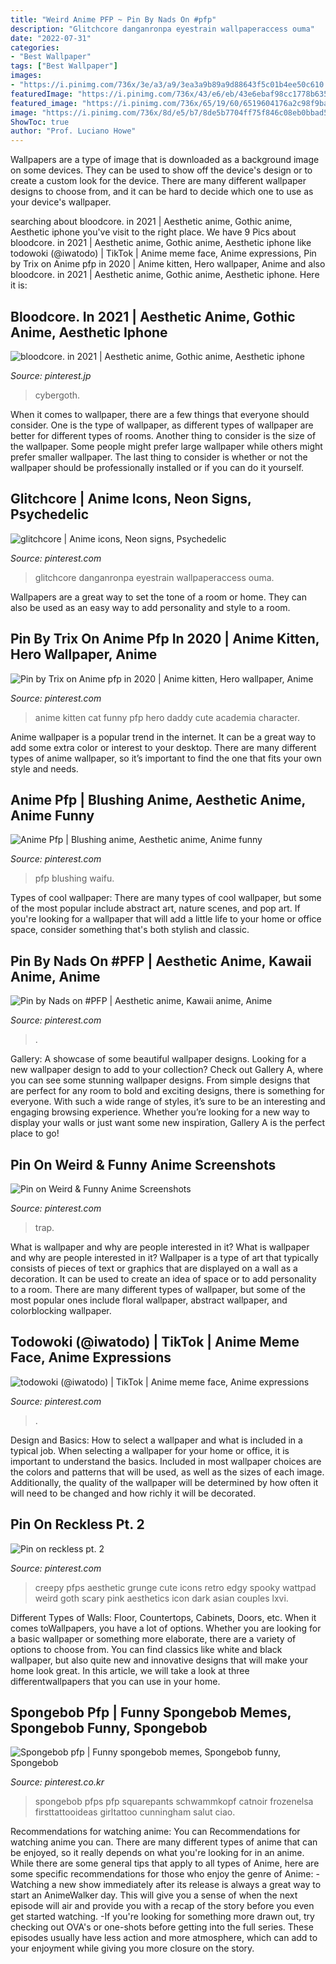 ```yaml
---
title: "Weird Anime PFP ~ Pin By Nads On #pfp"
description: "Glitchcore danganronpa eyestrain wallpaperaccess ouma"
date: "2022-07-31"
categories:
- "Best Wallpaper"
tags: ["Best Wallpaper"]
images:
- "https://i.pinimg.com/736x/3e/a3/a9/3ea3a9b89a9d88643f5c01b4ee50c610.jpg"
featuredImage: "https://i.pinimg.com/736x/43/e6/eb/43e6ebaf98cc1778b6356428458386f3.jpg"
featured_image: "https://i.pinimg.com/736x/65/19/60/6519604176a2c98f9bafd96826ddac5c.jpg"
image: "https://i.pinimg.com/736x/8d/e5/b7/8de5b7704ff75f846c08eb0bbad5bb3e.jpg"
ShowToc: true
author: "Prof. Luciano Howe"
---
```



Wallpapers are a type of image that is downloaded as a background image on some devices. They can be used to show off the device's design or to create a custom look for the device. There are many different wallpaper designs to choose from, and it can be hard to decide which one to use as your device's wallpaper.

	

		
searching about bloodcore. in 2021 | Aesthetic anime, Gothic anime, Aesthetic iphone you've visit to the right place. We have 9 Pics about bloodcore. in 2021 | Aesthetic anime, Gothic anime, Aesthetic iphone like todowoki (@iwatodo) | TikTok | Anime meme face, Anime expressions, Pin by Trix on Anime pfp in 2020 | Anime kitten, Hero wallpaper, Anime and also bloodcore. in 2021 | Aesthetic anime, Gothic anime, Aesthetic iphone. Here it is:
		
    
## Bloodcore. In 2021 | Aesthetic Anime, Gothic Anime, Aesthetic Iphone

<img loading=lazy src="https://i.pinimg.com/736x/98/7e/27/987e27436a0e2a03c707aa36917bd578.jpg" onerror="this.onerror=null;this.src='https://tse1.mm.bing.net/th?id=OIP.06xhWx3gurxvJh7vnIrCZAHaHa&amp;pid=15.1';" alt="bloodcore. in 2021 | Aesthetic anime, Gothic anime, Aesthetic iphone">

_Source: pinterest.jp_

>cybergoth. 

	

When it comes to wallpaper, there are a few things that everyone should consider. One is the type of wallpaper, as different types of wallpaper are better for different types of rooms. Another thing to consider is the size of the wallpaper. Some people might prefer large wallpaper while others might prefer smaller wallpaper. The last thing to consider is whether or not the wallpaper should be professionally installed or if you can do it yourself.

    
## Glitchcore | Anime Icons, Neon Signs, Psychedelic

<img loading=lazy src="https://i.pinimg.com/736x/8d/e5/b7/8de5b7704ff75f846c08eb0bbad5bb3e.jpg" onerror="this.onerror=null;this.src='https://tse2.mm.bing.net/th?id=OIP.XAqUVGvsHa2VS_jKsppAjgHaJ3&amp;pid=15.1';" alt="glitchcore | Anime icons, Neon signs, Psychedelic">

_Source: pinterest.com_

>glitchcore danganronpa eyestrain wallpaperaccess ouma. 

	

Wallpapers are a great way to set the tone of a room or home. They can also be used as an easy way to add personality and style to a room.

    
## Pin By Trix On Anime Pfp In 2020 | Anime Kitten, Hero Wallpaper, Anime

<img loading=lazy src="https://i.pinimg.com/736x/65/aa/68/65aa6830587462209e8860bcebb81d34.jpg" onerror="this.onerror=null;this.src='https://tse4.mm.bing.net/th?id=OIP.x5DOssx50CLPMMuayNF0vwHaHA&amp;pid=15.1';" alt="Pin by Trix on Anime pfp in 2020 | Anime kitten, Hero wallpaper, Anime">

_Source: pinterest.com_

>anime kitten cat funny pfp hero daddy cute academia character. 

	

Anime wallpaper is a popular trend in the internet. It can be a great way to add some extra color or interest to your desktop. There are many different types of anime wallpaper, so it’s important to find the one that fits your own style and needs.

    
## Anime Pfp | Blushing Anime, Aesthetic Anime, Anime Funny

<img loading=lazy src="https://i.pinimg.com/736x/43/e6/eb/43e6ebaf98cc1778b6356428458386f3.jpg" onerror="this.onerror=null;this.src='https://tse1.mm.bing.net/th?id=OIP.kaOSEljB-bkPLK487V0KoQHaHa&amp;pid=15.1';" alt="Anime Pfp | Blushing anime, Aesthetic anime, Anime funny">

_Source: pinterest.com_

>pfp blushing waifu. 

	

Types of cool wallpaper:
There are many types of cool wallpaper, but some of the most popular include abstract art, nature scenes, and pop art. If you're looking for a wallpaper that will add a little life to your home or office space, consider something that's both stylish and classic.

    
## Pin By Nads On #PFP | Aesthetic Anime, Kawaii Anime, Anime

<img loading=lazy src="https://i.pinimg.com/736x/19/83/c3/1983c35882ee3bd5963aab999638612b.jpg" onerror="this.onerror=null;this.src='https://tse3.mm.bing.net/th?id=OIP.RqYc-jAC0wsC01qLAy1uSgHaHa&amp;pid=15.1';" alt="Pin by Nads on #PFP | Aesthetic anime, Kawaii anime, Anime">

_Source: pinterest.com_

>. 

	

Gallery: A showcase of some beautiful wallpaper designs.
Looking for a new wallpaper design to add to your collection? Check out Gallery A, where you can see some stunning wallpaper designs. From simple designs that are perfect for any room to bold and exciting designs, there is something for everyone. With such a wide range of styles, it’s sure to be an interesting and engaging browsing experience. Whether you’re looking for a new way to display your walls or just want some new inspiration, Gallery A is the perfect place to go!





	
	
    
## Pin On Weird &amp; Funny Anime Screenshots

<img loading=lazy src="https://i.pinimg.com/736x/a3/45/b1/a345b103321153c556a5f19619ee7a55.jpg" onerror="this.onerror=null;this.src='https://tse1.mm.bing.net/th?id=OIP.jXcE9FH8FWlrTr-sb9b7hQHaEK&amp;pid=15.1';" alt="Pin on Weird &amp; Funny Anime Screenshots">

_Source: pinterest.com_

>trap. 

	

What is wallpaper and why are people interested in it?
What is wallpaper and why are people interested in it?
Wallpaper is a type of art that typically consists of pieces of text or graphics that are displayed on a wall as a decoration. It can be used to create an idea of space or to add personality to a room. There are many different types of wallpaper, but some of the most popular ones include floral wallpaper, abstract wallpaper, and colorblocking wallpaper.

    
## Todowoki (@iwatodo) | TikTok | Anime Meme Face, Anime Expressions

<img loading=lazy src="https://i.pinimg.com/736x/3e/a3/a9/3ea3a9b89a9d88643f5c01b4ee50c610.jpg" onerror="this.onerror=null;this.src='https://tse4.mm.bing.net/th?id=OIP.aJ1cn1kLt3yjVRhnVpMzxAHaHa&amp;pid=15.1';" alt="todowoki (@iwatodo) | TikTok | Anime meme face, Anime expressions">

_Source: pinterest.com_

>. 

	

Design and Basics: How to select a wallpaper and what is included in a typical job.
When selecting a wallpaper for your home or office, it is important to understand the basics. Included in most wallpaper choices are the colors and patterns that will be used, as well as the sizes of each image. Additionally, the quality of the wallpaper will be determined by how often it will need to be changed and how richly it will be decorated.

    
## Pin On Reckless Pt. 2

<img loading=lazy src="https://i.pinimg.com/736x/af/85/0a/af850a429d78267f17d64dd8626e6529.jpg" onerror="this.onerror=null;this.src='https://tse2.mm.bing.net/th?id=OIP.W5h77jjKcLelJ8cKjeHimgHaNK&amp;pid=15.1';" alt="Pin on reckless pt. 2">

_Source: pinterest.com_

>creepy pfps aesthetic grunge cute icons retro edgy spooky wattpad weird goth scary pink aesthetics icon dark asian couples lxvi. 

	

Different Types of Walls: Floor, Countertops, Cabinets, Doors, etc.
When it comes toWallpapers, you have a lot of options. Whether you are looking for a basic wallpaper or something more elaborate, there are a variety of options to choose from. You can find classics like white and black wallpaper, but also quite new and innovative designs that will make your home look great. In this article, we will take a look at three differentwallpapers that you can use in your home.

    
## Spongebob Pfp | Funny Spongebob Memes, Spongebob Funny, Spongebob

<img loading=lazy src="https://i.pinimg.com/736x/65/19/60/6519604176a2c98f9bafd96826ddac5c.jpg" onerror="this.onerror=null;this.src='https://tse2.mm.bing.net/th?id=OIP.6RE_dkxW_dsrFumHa0-92gHaHG&amp;pid=15.1';" alt="Spongebob pfp | Funny spongebob memes, Spongebob funny, Spongebob">

_Source: pinterest.co.kr_

>spongebob pfps pfp squarepants schwammkopf catnoir frozenelsa firsttattooideas girltattoo cunningham salut ciao. 

	

Recommendations for watching anime: You can
Recommendations for watching anime you can. There are many different types of anime that can be enjoyed, so it really depends on what you're looking for in an anime. While there are some general tips that apply to all types of Anime, here are some specific recommendations for those who enjoy the genre of Anime: 
-Watching a new show immediately after its release is always a great way to start an AnimeWalker day. This will give you a sense of when the next episode will air and provide you with a recap of the story before you even get started watching. 
-If you're looking for something more drawn out, try checking out OVA's or one-shots before getting into the full series. These episodes usually have less action and more atmosphere, which can add to your enjoyment while giving you more closure on the story.

